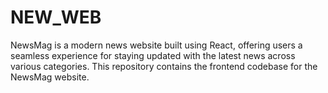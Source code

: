 # NEW_WEB
NewsMag is a modern news website built using React, offering users a seamless experience for staying updated with the latest news across various categories. This repository contains the frontend codebase for the NewsMag website.
